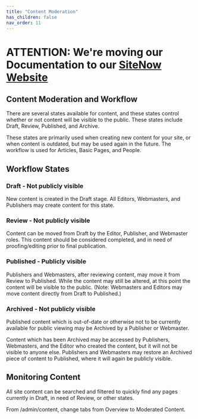 ```yaml
---
title: "Content Moderation"
has_children: false
nav_order: 11
---
```

# ATTENTION: We're moving our Documentation to our [SiteNow Website](http://sitenow.uiowa.edu/documentation/content-moderation-and-workflow)

## Content Moderation and Workflow

There are several states available for content, and these states control whether or not content will be visible to the public. These states include Draft, Review, Published, and Archive.

These states are primarily used when creating new content for your site, or when content is outdated, but may be used again in the future. The workflow is used for Articles, Basic Pages, and People.

## Workflow States

### Draft - Not publicly visible
New content is created in the Draft stage. All Editors, Webmasters, and Publishers may create content for this state.
### Review - Not publicly visible
Content can be moved from Draft by the Editor, Publisher, and Webmaster roles. This content should be considered completed, and in need of proofing/editing prior to final publication.
### Published - Publicly visible
Publishers and Webmasters, after reviewing content, may move it from Review to Published. While the content may still be altered, at this point the content will be visible to the public. (Note: Webmasters and Editors may move content directly from Draft to Published.)
### Archived - Not publicly visible
Published content which is out-of-date or otherwise not to be currently available for public viewing may be Archived by a Publisher or Webmaster. 

Content which has been Archived may be accessed by Publishers, Webmasters, and the Editor who created the content, but it will not be visible to anyone else. Publishers and Webmasters may restore an Archived piece of content to Published, where it will again be publicly visible.

## Monitoring Content
All site content can be searched and filtered to quickly find any pages currently in Draft, in need of Review, or other states. 

From /admin/content, change tabs from Overview to Moderated Content.